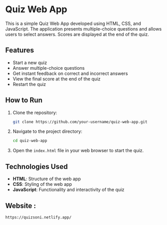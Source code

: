 # Quiz Web App

This is a simple Quiz Web App developed using HTML, CSS, and JavaScript. The application presents multiple-choice questions and allows users to select answers. Scores are displayed at the end of the quiz.

## Features

- Start a new quiz
- Answer multiple-choice questions
- Get instant feedback on correct and incorrect answers
- View the final score at the end of the quiz
- Restart the quiz

## How to Run

1. Clone the repository:
    ```bash
    git clone https://github.com/your-username/quiz-web-app.git
    ```
2. Navigate to the project directory:
    ```bash
    cd quiz-web-app
    ```
3. Open the `index.html` file in your web browser to start the quiz.

## Technologies Used

- **HTML**: Structure of the web app
- **CSS**: Styling of the web app
- **JavaScript**: Functionality and interactivity of the quiz

## Website :
    https://quizsoni.netlify.app/


